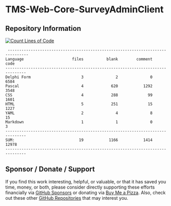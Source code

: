 # TMS-Web-Core-SurveyAdminClient

## Repository Information
[![Count Lines of Code](https://github.com/500Foods/TMS-Web-Core-SurveyAdminClient/actions/workflows/main.yml/badge.svg)](https://github.com/500Foods/TMS-Web-Core-SurveyAdminClient/actions/workflows/main.yml)
```
 -------------------------------------------------------------------------------
Language                     files          blank        comment           code
-------------------------------------------------------------------------------
Delphi Form                      3              2              0           6584
Pascal                           4            620           1292           3548
CSS                              4            288             99           1601
HTML                             5            251             15           1227
YAML                             2              4              8             15
Markdown                         1              1              0              3
-------------------------------------------------------------------------------
SUM:                            19           1166           1414          12978
-------------------------------------------------------------------------------
```

## Sponsor / Donate / Support
If you find this work interesting, helpful, or valuable, or that it has saved you time, money, or both, please consider directly supporting these efforts financially via [GitHub Sponsors](https://github.com/sponsors/500Foods) or donating via [Buy Me a Pizza](https://www.buymeacoffee.com/andrewsimard500). Also, check out these other [GitHub Repositories](https://github.com/500Foods?tab=repositories&q=&sort=stargazers) that may interest you.

